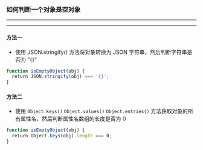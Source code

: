 ### 如何判断一个对象是空对象

---
---

#### 方法一

- 使用 JSON.stringify() 方法将对象转换为 JSON 字符串，然后判断字符串是否为 "{}"

```js
function isEmptyObject(obj) {
  return JSON.stringify(obj) === '{}';
}
```

#### 方法二

- 使用 `Object.keys()` `Object.values()` `Object.entries()` 方法获取对象的所有属性名，然后判断属性名数组的长度是否为 0

```js
function isEmptyObject(obj) {
  return Object.keys(obj).length === 0;
}
```